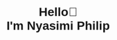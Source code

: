 <body style="font-family: Arial, sans-serif; text-align: center;">
<div style="display: flex; justify-content: center; align: center; height: 100vh;">
   <h1>Hello👋<br> I'm Nyasimi Philip</h1>
</div>
  <div style="display: flex; justify-content: center; align-items: center; margin-top: 30px;">
 <p align="left">
  <img src="https://komarev.com/ghpvc/?username=NyasimiPhilip&label=Profile%20views&style=flat" alt="NyasimiPhilip" style="filter: grayscale(100%);" />
</p>
  </div>
<h3>Lets connect</h3>
  <div style="margin-top: 30px; display: flex; justify-content: center;">
    <a style="margin: 0 10px;" href="https://instagram.com/_enwai_">
      <img src="https://img.shields.io/badge/Instagram-%23000000.svg?logo=Instagram&logoColor=white" alt="Instagram">
    </a>
    <a style="margin: 0 10px;" href="https://twitter.com/Nyasimi0">
      <img src="https://img.shields.io/badge/Twitter-%23000000.svg?logo=Twitter&logoColor=white" alt="Twitter">
    </a>
  </div>
   <h2 style="margin-top: 30px;">Tech stack:</h2>
  <div style="margin-top: 30px; display: flex; justify-content: center; flex-wrap: wrap;">
<img style="margin: 5px; filter: invert(100%);" src="https://img.shields.io/badge/c-%23000000.svg?style=plastic&logo=c&logoColor=white" alt="C">
<img style="margin: 5px; filter: invert(100%);" src="https://img.shields.io/badge/css3-%23000000.svg?style=plastic&logo=css3&logoColor=white" alt="CSS3">
<img style="margin: 5px; filter: invert(100%);" src="https://img.shields.io/badge/c++-%23000000.svg?style=plastic&logo=c%2B%2B&logoColor=white" alt="C++">
<img style="margin: 5px; filter: invert(100%);" src="https://img.shields.io/badge/html5-%23000000.svg?style=plastic&logo=html5&logoColor=white" alt="HTML5">
<img style="margin: 5px; filter: invert(100%);" src="https://img.shields.io/badge/javascript-%23000000.svg?style=plastic&logo=javascript&logoColor=white" alt="JavaScript">
<img style="margin: 5px; filter: invert(100%);" src="https://img.shields.io/badge/python-000000?style=plastic&logo=python&logoColor=white" alt="Python">
<img style="margin: 5px; filter: invert(100%);" src="https://img.shields.io/badge/netlify-%23000000.svg?style=plastic&logo=netlify&logoColor=white" alt="Netlify">
<img style="margin: 5px; filter: invert(100%);" src="https://img.shields.io/badge/vuejs-%23000000.svg?style=plastic&logo=vuedotjs&logoColor=white" alt="Vue.js">
<img style="margin: 5px; filter: invert(100%);" src="https://img.shields.io/badge/android-%23000000.svg?style=plastic&logo=android&logoColor=white" alt="Android">
<img style="margin: 5px; filter: invert(100%);" src="https://img.shields.io/badge/IOS-%23000000.svg?style=plastic&logo=apple&logoColor=white" alt="iOS">
<img style="margin: 5px; filter: invert(100%);" src="https://img.shields.io/badge/django-%23000000.svg?style=plastic&logo=django&logoColor=white" alt="Django">
<img style="margin: 5px; filter: invert(100%);" src="https://img.shields.io/badge/Anaconda-%23000000.svg?style=plastic&logo=anaconda&logoColor=white" alt="Anaconda">
  </div>
   <br> 
   <p align="left">
  <img src="https://github-readme-stats.vercel.app/api/top-langs/?username=NyasimiPhilip&layout=compact&bg_color=000000&text_color=white&title_color=white" alt="Top Languages" style="filter: invert(100%);" />
</p>


</body>

